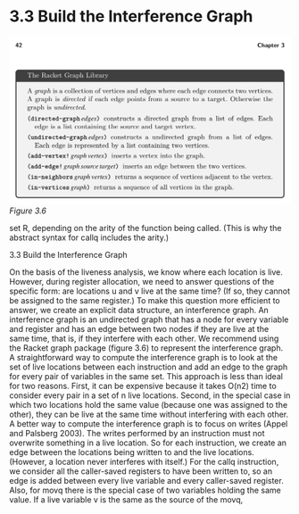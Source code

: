 # 3.3 Build the Interference Graph

![Figure 3.6...](images/page_56_vector_cluster_254.png)
*Figure 3.6*

set R, depending on the arity of the function being called. (This is why the abstract syntax for callq includes the arity.)

3.3 Build the Interference Graph

On the basis of the liveness analysis, we know where each location is live. However, during register allocation, we need to answer questions of the specific form: are locations u and v live at the same time? (If so, they cannot be assigned to the same register.) To make this question more efficient to answer, we create an explicit data structure, an interference graph. An interference graph is an undirected graph that has a node for every variable and register and has an edge between two nodes if they are live at the same time, that is, if they interfere with each other. We recommend using the Racket graph package (figure 3.6) to represent the interference graph. A straightforward way to compute the interference graph is to look at the set of live locations between each instruction and add an edge to the graph for every pair of variables in the same set. This approach is less than ideal for two reasons. First, it can be expensive because it takes O(n2) time to consider every pair in a set of n live locations. Second, in the special case in which two locations hold the same value (because one was assigned to the other), they can be live at the same time without interfering with each other. A better way to compute the interference graph is to focus on writes (Appel and Palsberg 2003). The writes performed by an instruction must not overwrite something in a live location. So for each instruction, we create an edge between the locations being written to and the live locations. (However, a location never interferes with itself.) For the callq instruction, we consider all the caller-saved registers to have been written to, so an edge is added between every live variable and every caller-saved register. Also, for movq there is the special case of two variables holding the same value. If a live variable v is the same as the source of the movq,

